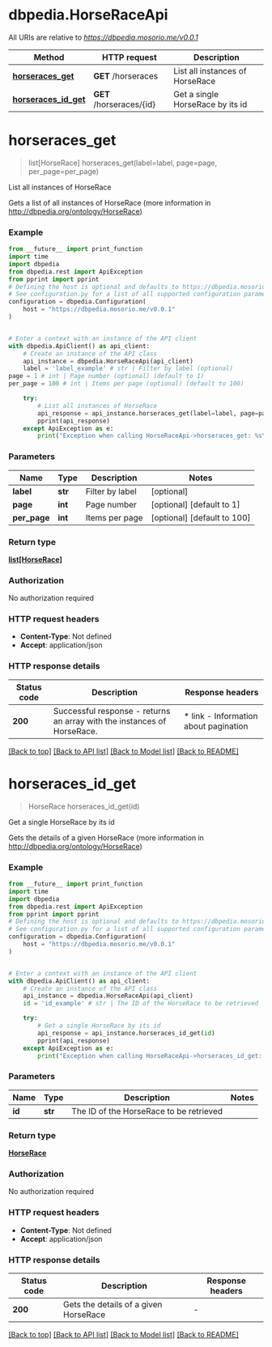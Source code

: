 # dbpedia.HorseRaceApi

All URIs are relative to *https://dbpedia.mosorio.me/v0.0.1*

Method | HTTP request | Description
------------- | ------------- | -------------
[**horseraces_get**](HorseRaceApi.md#horseraces_get) | **GET** /horseraces | List all instances of HorseRace
[**horseraces_id_get**](HorseRaceApi.md#horseraces_id_get) | **GET** /horseraces/{id} | Get a single HorseRace by its id


# **horseraces_get**
> list[HorseRace] horseraces_get(label=label, page=page, per_page=per_page)

List all instances of HorseRace

Gets a list of all instances of HorseRace (more information in http://dbpedia.org/ontology/HorseRace)

### Example

```python
from __future__ import print_function
import time
import dbpedia
from dbpedia.rest import ApiException
from pprint import pprint
# Defining the host is optional and defaults to https://dbpedia.mosorio.me/v0.0.1
# See configuration.py for a list of all supported configuration parameters.
configuration = dbpedia.Configuration(
    host = "https://dbpedia.mosorio.me/v0.0.1"
)


# Enter a context with an instance of the API client
with dbpedia.ApiClient() as api_client:
    # Create an instance of the API class
    api_instance = dbpedia.HorseRaceApi(api_client)
    label = 'label_example' # str | Filter by label (optional)
page = 1 # int | Page number (optional) (default to 1)
per_page = 100 # int | Items per page (optional) (default to 100)

    try:
        # List all instances of HorseRace
        api_response = api_instance.horseraces_get(label=label, page=page, per_page=per_page)
        pprint(api_response)
    except ApiException as e:
        print("Exception when calling HorseRaceApi->horseraces_get: %s\n" % e)
```

### Parameters

Name | Type | Description  | Notes
------------- | ------------- | ------------- | -------------
 **label** | **str**| Filter by label | [optional] 
 **page** | **int**| Page number | [optional] [default to 1]
 **per_page** | **int**| Items per page | [optional] [default to 100]

### Return type

[**list[HorseRace]**](HorseRace.md)

### Authorization

No authorization required

### HTTP request headers

 - **Content-Type**: Not defined
 - **Accept**: application/json

### HTTP response details
| Status code | Description | Response headers |
|-------------|-------------|------------------|
**200** | Successful response - returns an array with the instances of HorseRace. |  * link - Information about pagination <br>  |

[[Back to top]](#) [[Back to API list]](../README.md#documentation-for-api-endpoints) [[Back to Model list]](../README.md#documentation-for-models) [[Back to README]](../README.md)

# **horseraces_id_get**
> HorseRace horseraces_id_get(id)

Get a single HorseRace by its id

Gets the details of a given HorseRace (more information in http://dbpedia.org/ontology/HorseRace)

### Example

```python
from __future__ import print_function
import time
import dbpedia
from dbpedia.rest import ApiException
from pprint import pprint
# Defining the host is optional and defaults to https://dbpedia.mosorio.me/v0.0.1
# See configuration.py for a list of all supported configuration parameters.
configuration = dbpedia.Configuration(
    host = "https://dbpedia.mosorio.me/v0.0.1"
)


# Enter a context with an instance of the API client
with dbpedia.ApiClient() as api_client:
    # Create an instance of the API class
    api_instance = dbpedia.HorseRaceApi(api_client)
    id = 'id_example' # str | The ID of the HorseRace to be retrieved

    try:
        # Get a single HorseRace by its id
        api_response = api_instance.horseraces_id_get(id)
        pprint(api_response)
    except ApiException as e:
        print("Exception when calling HorseRaceApi->horseraces_id_get: %s\n" % e)
```

### Parameters

Name | Type | Description  | Notes
------------- | ------------- | ------------- | -------------
 **id** | **str**| The ID of the HorseRace to be retrieved | 

### Return type

[**HorseRace**](HorseRace.md)

### Authorization

No authorization required

### HTTP request headers

 - **Content-Type**: Not defined
 - **Accept**: application/json

### HTTP response details
| Status code | Description | Response headers |
|-------------|-------------|------------------|
**200** | Gets the details of a given HorseRace |  -  |

[[Back to top]](#) [[Back to API list]](../README.md#documentation-for-api-endpoints) [[Back to Model list]](../README.md#documentation-for-models) [[Back to README]](../README.md)

